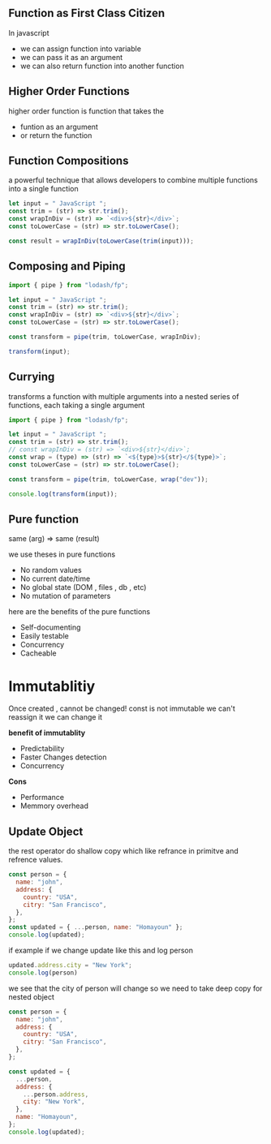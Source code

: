 ## Function as First Class Citizen

In javascript

- we can assign function into variable
- we can pass it as an argument
- we can also return function into another function

## Higher Order Functions

higher order function is function that takes the

- funtion as an argument
- or return the function

## Function Compositions

a powerful technique that allows developers to combine multiple functions into a single function

```javascript
let input = " JavaScript ";
const trim = (str) => str.trim();
const wrapInDiv = (str) => `<div>${str}</div>`;
const toLowerCase = (str) => str.toLowerCase();

const result = wrapInDiv(toLowerCase(trim(input)));
```

## Composing and Piping

```javascript
import { pipe } from "lodash/fp";

let input = " JavaScript ";
const trim = (str) => str.trim();
const wrapInDiv = (str) => `<div>${str}</div>`;
const toLowerCase = (str) => str.toLowerCase();

const transform = pipe(trim, toLowerCase, wrapInDiv);

transform(input);
```

## Currying

transforms a function with multiple arguments into a nested series of functions, each taking a single argument

```javascript
import { pipe } from "lodash/fp";

let input = " JavaScript ";
const trim = (str) => str.trim();
// const wrapInDiv = (str) => `<div>${str}</div>`;
const wrap = (type) => (str) => `<${type}>${str}</${type}>`;
const toLowerCase = (str) => str.toLowerCase();

const transform = pipe(trim, toLowerCase, wrap("dev"));

console.log(transform(input));
```

## Pure function

same (arg) => same (result)

we use theses in pure functions

- No random values
- No current date/time
- No global state (DOM , files , db , etc)
- No mutation of parameters

here are the benefits of the pure functions

- Self-documenting
- Easily testable
- Concurrency
- Cacheable

# Immutablitiy

Once created , cannot be changed!
const is not immutable we can't reassign it we can change it

<b>benefit of immutablity</b>

- Predictability
- Faster Changes detection
- Concurrency

<b>Cons</b>

- Performance
- Memmory overhead

## Update Object

the rest operator do shallow copy which like refrance in primitve and refrence values.

```javascript
const person = {
  name: "john",
  address: {
    country: "USA",
    citry: "San Francisco",
  },
};
const updated = { ...person, name: "Homayoun" };
console.log(updated);
```

if example if we change update like this and log person

```javascript
updated.address.city = "New York";
console.log(person)
```
we see that the city of person will change so we need to take deep copy for nested object

```javascript
const person = {
  name: "john",
  address: {
    country: "USA",
    citry: "San Francisco",
  },
};

const updated = {
  ...person,
  address: {
    ...person.address,
    city: "New York",
  },
  name: "Homayoun",
};
console.log(updated);
```